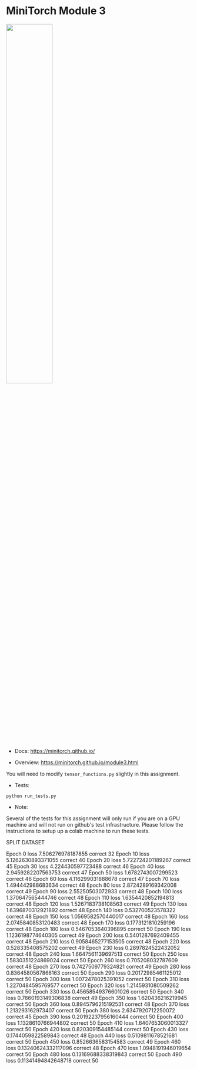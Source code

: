 # MiniTorch Module 3

<img src="https://minitorch.github.io/minitorch.svg" width="50%">

* Docs: https://minitorch.github.io/

* Overview: https://minitorch.github.io/module3.html


You will need to modify `tensor_functions.py` slightly in this assignment.

* Tests:

```
python run_tests.py
```

* Note:

Several of the tests for this assignment will only run if you are on a GPU machine and will not
run on github's test infrastructure. Please follow the instructions to setup up a colab machine
to run these tests.

SPLIT DATASET


Epoch  0  loss  7.506276978187855 correct 32
Epoch  10  loss  5.1262630893371055 correct 40
Epoch  20  loss  5.722724201189267 correct 45
Epoch  30  loss  4.224430597723488 correct 46
Epoch  40  loss  2.9459282207563753 correct 47
Epoch  50  loss  1.6782743007299523 correct 46
Epoch  60  loss  4.116299031888678 correct 47
Epoch  70  loss  1.494442988683634 correct 48
Epoch  80  loss  2.8724289169342008 correct 49
Epoch  90  loss  2.55250503072933 correct 48
Epoch  100  loss  1.370647565444746 correct 48
Epoch  110  loss  1.6354420852194813 correct 48
Epoch  120  loss  1.5267183738108563 correct 49
Epoch  130  loss  1.6396870312921892 correct 48
Epoch  140  loss  0.532700523578322 correct 48
Epoch  150  loss  1.0569582570440017 correct 48
Epoch  160  loss  2.0745840853120483 correct 48
Epoch  170  loss  0.1773121810259196 correct 48
Epoch  180  loss  0.5467053640396895 correct 50
Epoch  190  loss  1.1236198774640305 correct 49
Epoch  200  loss  0.5401287692409455 correct 48
Epoch  210  loss  0.9058465277153505 correct 48
Epoch  220  loss  0.528335408575202 correct 49
Epoch  230  loss  0.2897824522432052 correct 48
Epoch  240  loss  1.6647561139697513 correct 50
Epoch  250  loss  1.5830351224869024 correct 50
Epoch  260  loss  0.705208032787609 correct 48
Epoch  270  loss  0.7427509779324821 correct 49
Epoch  280  loss  0.8364580567866163 correct 50
Epoch  290  loss  0.20172985461125012 correct 50
Epoch  300  loss  1.0072478025391052 correct 50
Epoch  310  loss  1.2270484595769577 correct 50
Epoch  320  loss  1.2145931080509262 correct 50
Epoch  330  loss  0.45658549376601026 correct 50
Epoch  340  loss  0.7660193149306838 correct 49
Epoch  350  loss  1.620436216219945 correct 50
Epoch  360  loss  0.8945796215192531 correct 48
Epoch  370  loss  1.213293162973407 correct 50
Epoch  380  loss  2.6347920712250072 correct 45
Epoch  390  loss  0.20192237956160444 correct 50
Epoch  400  loss  1.1328610766944802 correct 50
Epoch  410  loss  1.6407653060013327 correct 50
Epoch  420  loss  0.820309154485144 correct 50
Epoch  430  loss  0.1744059822589843 correct 48
Epoch  440  loss  0.5109811678521681 correct 50
Epoch  450  loss  0.8526636583154583 correct 49
Epoch  460  loss  0.13240624332117096 correct 48
Epoch  470  loss  1.0948191946019654 correct 50
Epoch  480  loss  0.13169688338319843 correct 50
Epoch  490  loss  0.11341494842648718 correct 50